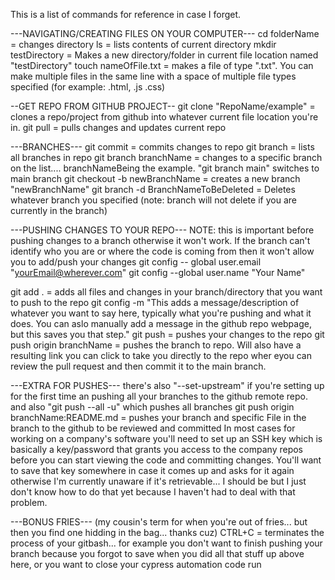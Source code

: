 This is a list of commands for reference in case I forget.


---NAVIGATING/CREATING FILES ON YOUR COMPUTER---
cd folderName = changes directory
ls = lists contents of current directory
mkdir testDirectory = Makes a new directory/folder in current file location named "testDirectory"
touch nameOfFile.txt = makes a file of type ".txt". You can make multiple files in the same line with a space of multiple file types specified (for example: .html, .js .css)

--GET REPO FROM GITHUB PROJECT--
git clone "RepoName/example" = clones a repo/project from github into whatever current file location you're in.
git pull = pulls changes and updates current repo


---BRANCHES---
git commit = commits changes to repo
git branch = lists all branches in repo
git branch branchName = changes to a specific branch on the list.... branchNameBeing the example. "git branch main" switches to main branch
git checkout -b newBranchName = creates a new branch "newBranchName"
git branch -d BranchNameToBeDeleted = Deletes whatever branch you specified (note: branch will not delete if you are currently in the branch)


---PUSHING CHANGES TO YOUR REPO---
NOTE: this is important before pushing changes to a branch otherwise it won't work. If the branch can't identify who you are or where the code is coming from then it won't allow you to add/push your changes
git config -- global user.email "yourEmail@wherever.com"
git config --global user.name "Your Name"

git add . = adds all files and changes in your branch/directory that you want to push to the repo
git config -m "This adds a message/description of whatever you want to say here, typically what you're pushing and what it does. You can aslo manually add a message in the github repo webpage, but this saves you that step."
git push = pushes your changes to the repo
git push origin branchName = pushes the branch to repo. Will also have a resulting link you can click to take you directly to the repo wher eyou can review the pull request and then commit it to the main branch.

---EXTRA FOR PUSHES---
there's also "--set-upstream" if you're setting up for the first time an pushing all your branches to the github remote repo. and also "git push --all -u" which pushes all branches
git push origin branchName:README.md = pushes your branch and specific File in the branch to the github to be reviewed and committed
In most cases for working on a company's software you'll need to set up an SSH key which is basically a key/password that grants you access to the company repos before you can start viewing the code and committing changes. You'll want to save that key somewhere in case it comes up and asks for it again otherwise I'm currently unaware if it's retrievable... I should be but I just don't know how to do that yet because I haven't had to deal with that problem.



---BONUS FRIES--- (my cousin's term for when you're out of fries... but then you find one hidding in the bag... thanks cuz)
CTRL+C = terminates the process of your gitbash... for example you don't want to finish pushing your branch because you forgot to save when you did all that stuff up above here, or you want to close your cypress automation code run

